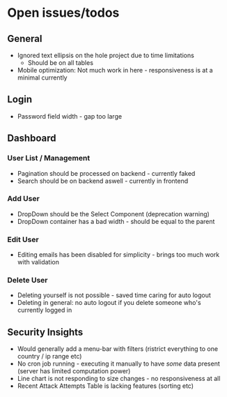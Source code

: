 # Open issues/todos
## General
- Ignored text ellipsis on the hole project due to time limitations
  - Should be on all tables
- Mobile optimization: Not much work in here - responsiveness is at a minimal currently

## Login
- Password field width - gap too large

## Dashboard
### User List / Management
- Pagination should be processed on backend - currently faked
- Search should be on backend aswell - currently in frontend

### Add User
- DropDown should be the Select Component (deprecation warning)
- DropDown container has a bad width - should be equal to the parent

### Edit User
- Editing emails has been disabled for simplicity - brings too much work with validation

### Delete User
- Deleting yourself is not possible - saved time caring for auto logout
- Deleting in general: no auto logout if you delete someone who's currently logged in

## Security Insights
- Would generally add a menu-bar with filters (ristrict everything to one country / ip range etc)
- No cron job running - executing it manually to have _some_ data present (server has limited computation power)
- Line chart is not responding to size changes - no responsiveness at all
- Recent Attack Attempts Table is lacking features (sorting etc)

